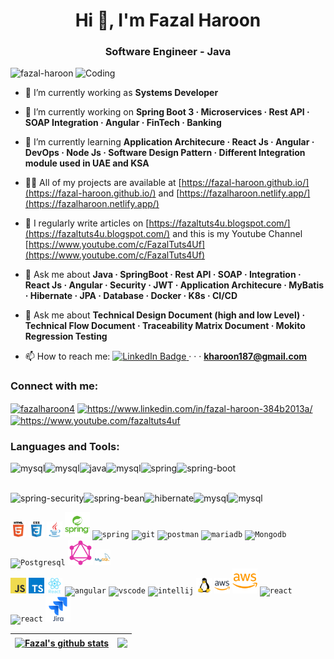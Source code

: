 <h1 align="center">Hi 👋, I'm Fazal Haroon</h1>
<h3 align="center">Software Engineer - Java</h3>

<!-- <img align="right" alt="Coding" width="400" src="https://cdn.dribbble.com/users/1162077/screenshots/3848914/programmer.gif"> -->
<img align="right" alt="Coding" width="400" src="https://cdn.dribbble.com/users/2401720/screenshots/4913912/media/d5b088cab1d113db4ac03f5e314cdbfd.jpg">

<p align="left"> <img src="https://komarev.com/ghpvc/?username=fazal-haroon&label=Profile%20views&color=0e75b6&style=flat" alt="fazal-haroon" /> </p>

<!-- <p align="left"> <a href="https://twitter.com/fazalharoon4" target="blank"><img src="https://img.shields.io/twitter/follow/fazalharoon4?logo=twitter&style=for-the-badge" alt="fazalharoon4" /></a> </p> -->

- 🔭 I’m currently working as **Systems Developer**

- 🔭 I’m currently working on **Spring Boot 3 · Microservices · Rest API · SOAP Integration · Angular · FinTech · Banking**

- 🌱 I’m currently learning **Application Architecure · React Js · Angular · DevOps · Node Js · Software Design Pattern · Different Integration module used in UAE and KSA**

- 👨‍💻 All of my projects are available at [https://fazal-haroon.github.io/](https://fazal-haroon.github.io/) and [https://fazalharoon.netlify.app/](https://fazalharoon.netlify.app/)

- 📝 I regularly write articles on [https://fazaltuts4u.blogspot.com/](https://fazaltuts4u.blogspot.com/) and this is my Youtube Channel [https://www.youtube.com/c/FazalTuts4Uf](https://www.youtube.com/c/FazalTuts4Uf)

- 💬 Ask me about **Java · SpringBoot · Rest API · SOAP · Integration · React Js · Angular · Security · JWT · Application Architecure · MyBatis · Hibernate · JPA · Database · Docker · K8s · CI/CD**

- 💬 Ask me about **Technical Design Document (high and low Level) · Technical Flow Document · Traceability Matrix Document · Mokito Regression Testing**

- 📫 How to reach me:  <a href="https://www.linkedin.com/in/fazal-haroon-384b2013a/">
    <img src="https://img.shields.io/badge/LinkedIn-blue?style=for-the-badge&logo=linkedin&logoColor=white" alt="LinkedIn Badge" width="70"/>
  </a> ·  ·  · **kharoon187@gmail.com**

<h3 align="left">Connect with me:</h3>
<p align="left">
<a href="https://twitter.com/fazalharoon4" target="blank"><img align="center" src="https://raw.githubusercontent.com/rahuldkjain/github-profile-readme-generator/master/src/images/icons/Social/twitter.svg" alt="fazalharoon4" height="30" width="40" /></a>
<a href="https://linkedin.com/in/fazal-haroon-384b2013a/" target="blank"><img align="center" src="https://raw.githubusercontent.com/rahuldkjain/github-profile-readme-generator/master/src/images/icons/Social/linked-in-alt.svg" alt="https://www.linkedin.com/in/fazal-haroon-384b2013a/" height="30" width="40" /></a>
<a href="https://www.youtube.com/c/fazaltuts4uf" target="blank"><img align="center" src="https://raw.githubusercontent.com/rahuldkjain/github-profile-readme-generator/master/src/images/icons/Social/youtube.svg" alt="https://www.youtube.com/fazaltuts4uf" height="30" width="40" /></a>
</p>

<h3 align="left">Languages and Tools:</h3>
<img align="left" alt="mysql" src="https://img.shields.io/badge/html5-%23E34F26.svg?style=for-the-badge&logo=html5&logoColor=white" />
<img align="left" alt="mysql" src="https://img.shields.io/badge/css3-%231572B6.svg?style=for-the-badge&logo=css3&logoColor=white" />
<img align="left" alt="java" src="https://img.shields.io/badge/java-%23ED8B00.svg?style=for-the-badge&logo=java&logoColor=white" />
<img align="left" alt="mysql" src="https://img.shields.io/badge/mysql-%2300f.svg?style=for-the-badge&logo=mysql&logoColor=white" />
<img align="left" alt="spring" src="https://img.shields.io/badge/spring-%236DB33F.svg?style=for-the-badge&logo=spring&logoColor=white" />
<img align="left" alt="spring-boot" src="https://img.shields.io/badge/spring-boot-%236DB33F.svg?style=for-the-badge&logo=spring-boot&logoColor=white" />
</br>
<p align="left" alt="spring-bean" />
</br>
<img align="left" alt="spring-security" src="https://img.shields.io/badge/spring-security-%236DB33F.svg?style=for-the-badge&logo=spring-security&logoColor=white" />
<img align="left" alt="spring-bean" src="https://img.shields.io/badge/spring-bean-%236DB33F.svg?style=for-the-badge&logo=spring&logoColor=white" />
<img align="left" alt="hibernate" src="https://img.shields.io/badge/hibernate-%231572B6.svg?style=for-the-badge&logo=hibernate&logoColor=white" />
<img align="left" alt="mysql" src="https://img.shields.io/badge/angular-%2320232a.svg?style=for-the-badge&logo=angular&logoColor=%2361DAFB" />
<img alt="mysql" src="https://img.shields.io/badge/react-%2320232a.svg?style=for-the-badge&logo=react&logoColor=%2361DAFB" />

<p align="left"> 
  <code><img src="https://raw.githubusercontent.com/devicons/devicon/master/icons/html5/html5-original-wordmark.svg" alt="html5" width="25" height="25"/></code> 
  <code><img src="https://raw.githubusercontent.com/devicons/devicon/master/icons/css3/css3-original-wordmark.svg" alt="css3" width="25" height="25"/></code> 
  <code><img src="https://raw.githubusercontent.com/devicons/devicon/master/icons/java/java-original.svg" alt="java" width="25" height="25"/></code>
  <code><img src="https://github.com/devicons/devicon/blob/master/icons/spring/spring-original-wordmark.svg" title="Spring" alt="Spring" width="40" height="40"/></code>
  <code><img src="https://upload.wikimedia.org/wikipedia/commons/4/44/Spring_Framework_Logo_2018.svg" alt="spring" width="auto" height="25"/></code>
  <code><img src="https://www.vectorlogo.zone/logos/git-scm/git-scm-icon.svg" alt="git" width="25" height="25"/></code> 
  <code><img src="https://www.vectorlogo.zone/logos/getpostman/getpostman-icon.svg" alt="postman" width="25" height="25"/></code> 
  <code><img src="https://www.vectorlogo.zone/logos/mariadb/mariadb-icon.svg" alt="mariadb" width="25" height="25"/></code>
  <code><img src="https://github.com/yurijserrano/Github-Profile-Readme-Logos/blob/master/databases/mongodb.svg" title="Mongodb" alt="Mongodb" width="40" height="40"/></code>
  <code><img src="https://github.com/yurijserrano/Github-Profile-Readme-Logos/blob/master/databases/postgresql.svg" title="Postgresql" alt="Postgresql" width="40" height="40"/></code>
  <code><img src="https://github.com/devicons/devicon/blob/master/icons/graphql/graphql-plain.svg" title="graphql" alt="graphql" width="40" height="40"/></code>
  <code><img src="https://raw.githubusercontent.com/devicons/devicon/master/icons/mysql/mysql-original-wordmark.svg" alt="mysql" width="25" height="25"/></code>
    </br>
  <code><img height="25" alt="javascript" src="https://raw.githubusercontent.com/github/explore/80688e429a7d4ef2fca1e82350fe8e3517d3494d/topics/javascript/javascript.png"></code>
  <code><img height="25" alt="typescript" src="https://raw.githubusercontent.com/github/explore/80688e429a7d4ef2fca1e82350fe8e3517d3494d/topics/typescript/typescript.png"></code>
  <code><img src="https://raw.githubusercontent.com/devicons/devicon/master/icons/react/react-original-wordmark.svg" alt="react" width="auto" height="25"/></code>
  <code><img src="https://upload.wikimedia.org/wikipedia/commons/c/cf/Angular_full_color_logo.svg" alt="angular" width="auto" height="25"/></code>
  <code><img src="https://github.com/yurijserrano/Github-Profile-Readme-Logos/blob/master/text%20editors/vscode.svg" title="vscode" alt="vscode" width="40" height="40"/></code> 
  <code><img src="https://github.com/yurijserrano/Github-Profile-Readme-Logos/blob/master/ides/intellij.svg" title="intellij" alt="intellij" width="40" height="40"/></code>  
  <code><img src="https://raw.githubusercontent.com/devicons/devicon/master/icons/linux/linux-original.svg" alt="linux" width="25" height="25"/></code>
  <code><img src="https://raw.githubusercontent.com/devicons/devicon/master/icons/amazonwebservices/amazonwebservices-original-wordmark.svg" alt="aws" width="25" height="25"/></code>
  <code><img src="https://github.com/devicons/devicon/blob/master/icons/amazonwebservices/amazonwebservices-plain-wordmark.svg" title="AWS" alt="AWS" width="40" height="40"/></code>
  <code><img src="https://upload.wikimedia.org/wikipedia/commons/3/39/Kubernetes_logo_without_workmark.svg" alt="react" width="auto" height="25"/></code>
  <code><img src="https://upload.wikimedia.org/wikipedia/commons/4/4e/Docker_%28container_engine%29_logo.svg" alt="react" width="auto" height="25"/></code> 
  <code><img src="https://github.com/devicons/devicon/blob/master/icons/jira/jira-original-wordmark.svg" title="Jira"  alt="Jira" width="40" height="40"/></code>
</p>


<!--<img src="https://www.vectorlogo.zone/logos/springio/springio-icon.svg" alt="spring" width="40" height="40"/>
<img src="https://reactnative.dev/img/header_logo.svg" alt="reactnative" width="40" height="40"/>
-->

<!-- <img align="left" width="47%"  src="https://github-readme-stats.vercel.app/api?username=Fazal-haroon&show_icons=true&theme=radical" />
<img align="left" width="47%" src="https://github-readme-stats.vercel.app/api/top-langs/?username=Fazal-haroon&layout=compact" />
 -->
<!-- [![trophy](https://github-profile-trophy.vercel.app/?username=Fazal-haroon&theme=buefy)](https://github.com/ryo-ma/github-profile-trophy) -->
<!-- [![GitHub Streak](https://github-readme-streak-stats.herokuapp.com?user=Fazal-haroon&theme=buefy)](https://git.io/streak-stats) -->

| <a href="https://github.com/anuraghazra/github-readme-stats"><img align="center" src="https://github-readme-stats.vercel.app/api?username=Fazal-haroon&show_icons=true&include_all_commits=true&theme=buefy&hide_border=true" alt="Fazal's github stats" /></a> | <a href="https://github.com/anuraghazra/github-readme-stats"><img align="center" src="https://github-readme-stats.vercel.app/api/top-langs/?username=Fazal-haroon&layout=compact&theme=buefy&hide_border=true" /></a> |
| ------------- | ------------- |

